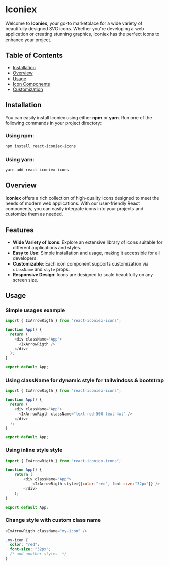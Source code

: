# Iconiex

Welcome to **Iconiex**, your go-to marketplace for a wide variety of beautifully designed SVG icons. Whether you're developing a web application or creating stunning graphics, Iconiex has the perfect icons to enhance your project.

## Table of Contents

- [Installation](#installation)
- [Overview](#overview)
- [Usage](#usage)
- [Icon Components](#icon-components)
- [Customization](#customization)

## Installation

You can easily install Iconiex using either **npm** or **yarn**. Run one of the following commands in your project directory:

### Using npm:

```bash
npm install react-iconiex-icons
```

### Using yarn:

```bash
yarn add react-iconiex-icons
```

## Overview

**Iconiex** offers a rich collection of high-quality icons designed to meet the needs of modern web applications. With our user-friendly React components, you can easily integrate icons into your projects and customize them as needed.

## Features

- **Wide Variety of Icons**: Explore an extensive library of icons suitable for different applications and styles.
- **Easy to Use**: Simple installation and usage, making it accessible for all developers.
- **Customizable**: Each icon component supports customization via `className` and `style` props.
- **Responsive Design**: Icons are designed to scale beautifully on any screen size.

## Usage

### Simple usages example

```js
import { IxArrowRigth } from "react-iconiex-icons";

function App() {
  return (
    <div className="App">
      <IxArrowRigth />
    </div>
  );
}

export default App;
```

### Using className for dynamic style for tailwindcss & bootstrap

```js
import { IxArrowRigth } from "react-iconiex-icons";

function App() {
  return (
    <div className="App">
      <IxArrowRigth className="text-red-500 text-4xl" />
    </div>
  );
}

export default App;
```

### Using inline style style

```js
import { IxArrowRigth } from "react-iconiex-icons";

function App() {
	return (
		<div className="App">
			<IxArrowRigth style={{color:"red", font-size:"32px"}} />
		</div>
	);
}

export default App;
```

### Change style with custom class name

```js
<IxArrowRigth className="my-icon" />
```

```css
.my-icon {
  color: "red";
  font-size: "32px";
  /* add another styles  */
}
```
